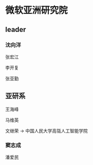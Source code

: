 # 微软亚洲研究院

## leader

### 沈向洋

张宏江

李开复

张亚勤



## 亚研系

王海峰

马维英

文继荣 -&gt;  中国人民大学高瓴人工智能学院

### 窦志成

潘爱民







